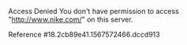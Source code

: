 Access Denied You don't have permission to access "http://www.nike.com/" on this server.

Reference #18.2cb89e41.1567572466.dccd913